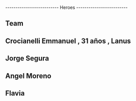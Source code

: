 -------------------------- Heroes -------------------------

Team
---------------------------------------
Crocianelli Emmanuel , 31 años , Lanus
---------------------------------------
Jorge Segura
---------------------------------------
Angel Moreno
---------------------------------------
Flavia
---------------------------------------


